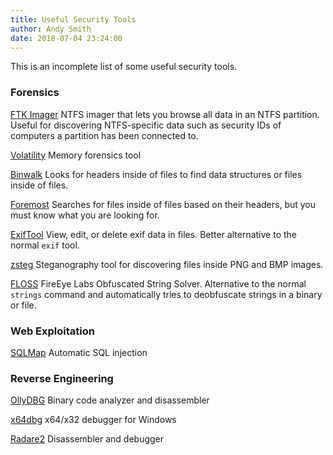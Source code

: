 ```yaml
---
title: Useful Security Tools
author: Andy Smith
date: 2018-07-04 23:24:00
---
```


This is an incomplete list of some useful security tools.

### Forensics
[FTK Imager](https://accessdata.com/product-download)
NTFS imager that lets you browse all data in an NTFS partition. Useful for discovering NTFS-specific data such as security IDs of computers a partition has been connected to.

[Volatility](https://www.volatilityfoundation.org/)
Memory forensics tool

[Binwalk](https://github.com/ReFirmLabs/binwalk)
Looks for headers inside of files to find data structures or files inside of files.

[Foremost](https://tools.kali.org/forensics/foremost)
Searches for files inside of files based on their headers, but you must know what you are looking for.

[ExifTool](https://www.sno.phy.queensu.ca/~phil/exiftool/)
View, edit, or delete exif data in files. Better alternative to the normal `exif` tool.

[zsteg](https://github.com/zed-0xff/zsteg)
Steganography tool for discovering files inside PNG and BMP images.

[FLOSS](https://github.com/fireeye/flare-floss)
FireEye Labs Obfuscated String Solver. Alternative to the normal `strings` command and automatically tries to deobfuscate strings in a binary or file.

### Web Exploitation
[SQLMap](http://sqlmap.org/)
Automatic SQL injection

### Reverse Engineering
[OllyDBG](http://www.ollydbg.de/)
Binary code analyzer and disassembler

[x64dbg](https://x64dbg.com/)
x64/x32 debugger for Windows

[Radare2](http://www.radare.org/r/)
Disassembler and debugger